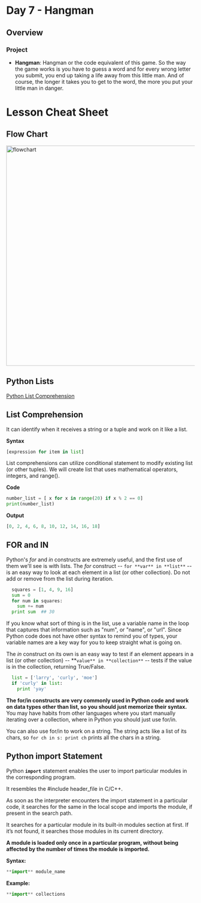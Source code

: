 # Day 7 - Hangman

## Overview

### Project

- **Hangman**: Hangman or the code equivalent of this game. So the way the game works is you have to guess a word and for every wrong letter you submit, you end up taking a life away from this little man. And of course, the longer it takes you to get to the word, the more you put your little man in danger.

# Lesson Cheat Sheet


## Flow Chart
<img width="588" alt="flowchart" src="https://user-images.githubusercontent.com/62405434/144692615-52c150ca-5f2c-4f4d-8677-ef2a5f1f61a8.png">

## Python Lists

[Python List Comprehension](https://www.programiz.com/python-programming/list-comprehension)

## **List Comprehension**

It can identify when it receives a string or a tuple and work on it like a list.

**Syntax**

```python
[expression for item in list]
```

List comprehensions can utilize conditional statement to modify existing list (or other tuples). We will create list that uses mathematical operators, integers, and range().

**Code**

```python
number_list = [ x for x in range(20) if x % 2 == 0]
print(number_list)
```

**Output**

```python
[0, 2, 4, 6, 8, 10, 12, 14, 16, 18]
```

## FOR and IN

Python's *for* and *in* constructs are extremely useful, and the first use of them we'll see is with lists. The *for* construct -- `for **var** in **list**` -- is an easy way to look at each element in a list (or other collection). Do not add or remove from the list during iteration.

```python
  squares = [1, 4, 9, 16]
  sum = 0
  for num in squares:
    sum += num
  print sum  ## 30

```

If you know what sort of thing is in the list, use a variable name in the loop that captures that information such as "num", or "name", or "url". Since Python code does not have other syntax to remind you of types, your variable names are a key way for you to keep straight what is going on.

The *in* construct on its own is an easy way to test if an element appears in a list (or other collection) -- **`value** in **collection**` -- tests if the value is in the collection, returning True/False.

```python
  list = ['larry', 'curly', 'moe']
  if 'curly' in list:
    print 'yay'
```

**The for/in constructs are very commonly used in Python code and work on data types other than list, so you should just memorize their syntax.** You may have habits from other languages where you start manually iterating over a collection, where in Python you should just use for/in.

You can also use for/in to work on a string. The string acts like a list of its chars, so `for ch in s: print ch` prints all the chars in a string.

## Python import Statement

Python **`import`** statement enables the user to import particular modules in the corresponding program.

It resembles the #include header_file in C/C++.

As soon as the interpreter encounters the import statement in a particular code, it searches for the same in the local scope and imports the module, if present in the search path.

It searches for a particular module in its built-in modules section at first. If it’s not found, it searches those modules in its current directory.

**A module is loaded only once in a particular program, without being affected by the number of times the module is imported.**

**Syntax:**

```python
**import** module_name
```

**Example:**

```python
**import** collections
```
